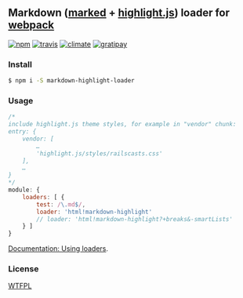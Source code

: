 ## Markdown ([marked](https://github.com/chjj/marked) + [highlight.js](https://github.com/isagalaev/highlight.js)) loader for [webpack](https://webpack.github.io/)

[![npm](http://img.shields.io/npm/v/markdown-highlight-loader.svg?style=flat-square)](https://www.npmjs.org/package/markdown-highlight-loader)
[![travis](http://img.shields.io/travis/deepsweet/markdown-highlight-loader.svg?style=flat-square)](https://travis-ci.org/deepsweet/markdown-highlight-loader)
[![climate](http://img.shields.io/codeclimate/github/deepsweet/markdown-highlight-loader.svg?style=flat-square)](https://codeclimate.com/github/deepsweet/markdown-highlight-loader/code)
[![gratipay](http://img.shields.io/gratipay/deepsweet.svg?style=flat-square)](https://gratipay.com/deepsweet/)

### Install

```sh
$ npm i -S markdown-highlight-loader
```

### Usage

```js
/*
include highlight.js theme styles, for example in "vendor" chunk:
entry: {
    vendor: [
        …
        'highlight.js/styles/railscasts.css'
    ],
    …
}
*/
module: {
    loaders: [ {
        test: /\.md$/,
        loader: 'html!markdown-highlight'
        // loader: 'html!markdown-highlight?+breaks&-smartLists'
    } ]
}
```

[Documentation: Using loaders](https://webpack.github.io/docs/using-loaders.html).

### License
[WTFPL](http://www.wtfpl.net/wp-content/uploads/2012/12/wtfpl-strip.jpg)
